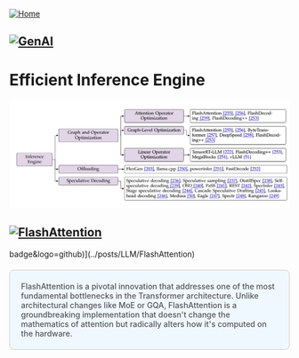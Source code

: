 [![Home](https://img.shields.io/badge/Home-Click%20Here-blue?style=flat&logo=homeadvisor&logoColor=white)](../../)

## [![GenAI](https://img.shields.io/badge/GenAI-Selected_Topics_in_Generative_AI-green?style=for-the-badge&logo=github)](../../main_page/GenAI)

# Efficient Inference Engine
![inference](../../images/Efficient-Inference.png)


## [![FlashAttention](https://img.shields.io/badge/FLASHATTENTION-Fast_and_Memory_Efficient_Exact_Attention_with_IO_Awareness-blue?style=for-the-badge&logo=github)](FlashAttention)
badge&logo=github)](../posts/LLM/FlashAttention)
<div style="background-color: #f0f8ff; color: #555;font-weight: 485; padding: 20px; margin: 20px 0; border-radius: 8px; border: 1px solid #ccc;">
FlashAttention is a pivotal innovation that addresses one of the most fundamental bottlenecks in the Transformer architecture. Unlike architectural changes like MoE or GQA, FlashAttention is a groundbreaking implementation that doesn't change the mathematics of attention but radically alters how it's computed on the hardware.
</div>
